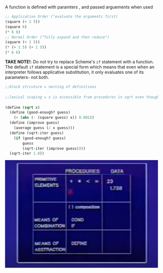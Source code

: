 A function is defined with paramters , and passed arguements when used

```scm
;; Applicative Order ("evaluate the arguments first)
(square (+ 1 5))
(square 6)
(* 6 6)
;; Normal Order (“fully expand and then reduce")
(square (+ 1 5))
(* (+ 1 5) (+ 1 5))
(* 6 6)
```

**TAKE NOTE!**: Do not try to replace Scheme's `if` statement with a function. The default `if` statement is a special form which means that even when an interpreter follows applicative substitution, it only evaluates one of its parameters- not both.

```scm
;;block strcuture = nesting of definitions

;;lexical scoping = x is accessible from procedures in sqrt even though not in argument

(define (sqrt x)
  (define (good-enough? guess)
    (< (abs (- (square guess) x)) 0.001))
  (define (improve guess)
    (average guess (/ x guess)))
  (define (sqrt-iter guess)
    (if (good-enough? guess)
        guess
        (sqrt-iter (improve guess))))
  (sqrt-iter 1.0))
```

![alt text](<1.1 recap.png>)
